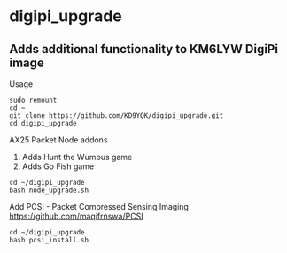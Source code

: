 # digipi_upgrade
## Adds additional functionality to KM6LYW DigiPi image


Usage
```
sudo remount
cd ~
git clone https://github.com/KD9YQK/digipi_upgrade.git
cd digipi_upgrade
```


AX25 Packet Node addons
1) Adds Hunt the Wumpus game
2) Adds Go Fish game
```
cd ~/digipi_upgrade
bash node_upgrade.sh
```


Add PCSI - Packet Compressed Sensing Imaging https://github.com/maqifrnswa/PCSI
```
cd ~/digipi_upgrade
bash pcsi_install.sh
```
